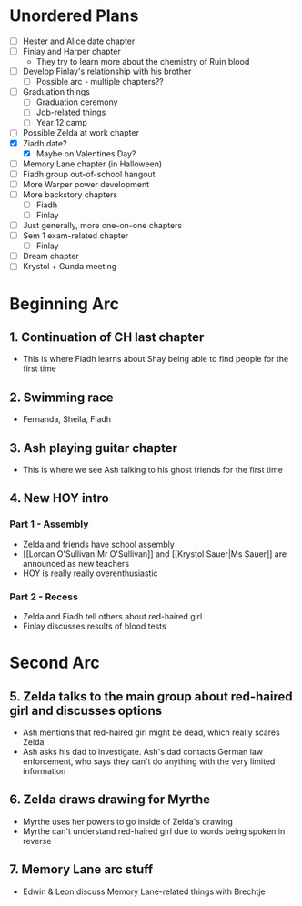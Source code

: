 # Unordered Plans
- [ ] Hester and Alice date chapter
- [ ] Finlay and Harper chapter
	- They try to learn more about the chemistry of Ruin blood
- [ ] Develop Finlay's relationship with his brother
	- [ ] Possible arc - multiple chapters??
- [ ] Graduation things
	- [ ] Graduation ceremony
	- [ ] Job-related things
	- [ ] Year 12 camp
- [ ] Possible Zelda at work chapter
- [x] Ziadh date?
	- [x] Maybe on Valentines Day?
- [ ] Memory Lane chapter (in Halloween)
- [ ] Fiadh group out-of-school hangout
- [ ] More Warper power development
- [ ] More backstory chapters
	- [ ] Fiadh
	- [ ] Finlay
- [ ] Just generally, more one-on-one chapters
- [ ] Sem 1 exam-related chapter
	- [ ] Finlay
- [ ] Dream chapter
- [ ] Krystol + Gunda meeting

# Beginning Arc
## 1. Continuation of CH last chapter
- This is where Fiadh learns about Shay being able to find people for the first time
## 2. Swimming race
- Fernanda, Sheila, Fiadh
## 3. Ash playing guitar chapter
- This is where we see Ash talking to his ghost friends for the first time
## 4. New HOY intro
### Part 1 - Assembly
- Zelda and friends have school assembly
- [[Lorcan O'Sullivan|Mr O'Sullivan]] and [[Krystol Sauer|Ms Sauer]] are announced as new teachers
- HOY is really really overenthusiastic
### Part 2 - Recess
- Zelda and Fiadh tell others about red-haired girl
- Finlay discusses results of blood tests
# Second Arc
## 5. Zelda talks to the main group about red-haired girl and discusses options
- Ash mentions that red-haired girl might be dead, which really scares Zelda
- Ash asks his dad to investigate. Ash's dad contacts German law enforcement, who says they can't do anything with the very limited information
## 6. Zelda draws drawing for Myrthe
- Myrthe uses her powers to go inside of Zelda's drawing
- Myrthe can't understand red-haired girl due to words being spoken in reverse
## 7. Memory Lane arc stuff
- Edwin & Leon discuss Memory Lane-related things with Brechtje